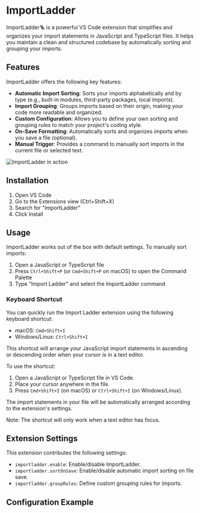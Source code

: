 # ImportLadder

ImportLadder🪜 is a powerful VS Code extension that simplifies and organizes your import statements in JavaScript and TypeScript files. It helps you maintain a clean and structured codebase by automatically sorting and grouping your imports.

## Features

ImportLadder offers the following key features:

- **Automatic Import Sorting**: Sorts your imports alphabetically and by type (e.g., built-in modules, third-party packages, local imports).
- **Import Grouping**: Groups imports based on their origin, making your code more readable and organized.
- **Custom Configuration**: Allows you to define your own sorting and grouping rules to match your project's coding style.
- **On-Save Formatting**: Automatically sorts and organizes imports when you save a file (optional).
- **Manual Trigger**: Provides a command to manually sort imports in the current file or selected text.

![ImportLadder in action](images/importladder-demo.gif)

## Installation

1. Open VS Code
2. Go to the Extensions view (Ctrl+Shift+X)
3. Search for "ImportLadder"
4. Click Install

## Usage

ImportLadder works out of the box with default settings. To manually sort imports:

1. Open a JavaScript or TypeScript file
2. Press `Ctrl+Shift+P` (or `Cmd+Shift+P` on macOS) to open the Command Palette
3. Type "Import Ladder" and select the ImportLadder command

### Keyboard Shortcut

You can quickly run the Import Ladder extension using the following keyboard shortcut:

- macOS: `Cmd+Shift+I`
- Windows/Linux: `Ctrl+Shift+I`

This shortcut will arrange your JavaScript import statements in ascending or descending order when your cursor is in a text editor.

To use the shortcut:

1. Open a JavaScript or TypeScript file in VS Code.
2. Place your cursor anywhere in the file.
3. Press `Cmd+Shift+I` (on macOS) or `Ctrl+Shift+I` (on Windows/Linux).

The import statements in your file will be automatically arranged according to the extension's settings.

Note: The shortcut will only work when a text editor has focus.

## Extension Settings

This extension contributes the following settings:

* `importladder.enable`: Enable/disable ImportLadder.
* `importladder.sortOnSave`: Enable/disable automatic import sorting on file save.
* `importladder.groupRules`: Define custom grouping rules for imports.

## Configuration Example
